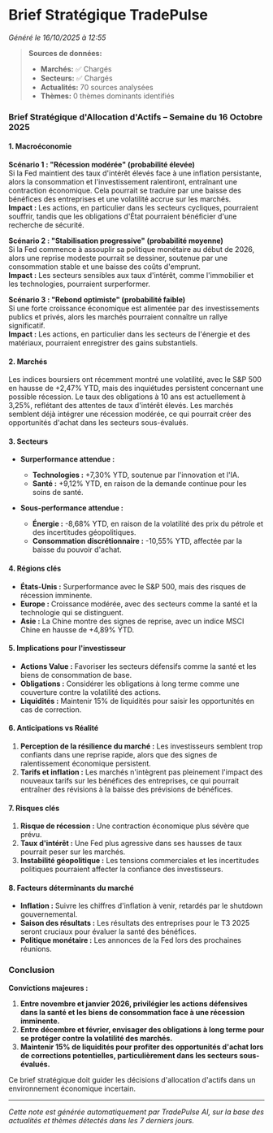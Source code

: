 # Brief Stratégique TradePulse

*Généré le 16/10/2025 à 12:55*

> **Sources de données:**
> - **Marchés:** ✅ Chargés
> - **Secteurs:** ✅ Chargés
> - **Actualités:** 70 sources analysées
> - **Thèmes:** 0 thèmes dominants identifiés

### Brief Stratégique d'Allocation d'Actifs – Semaine du 16 Octobre 2025

#### 1. Macroéconomie

**Scénario 1 : "Récession modérée" (probabilité élevée)**  
Si la Fed maintient des taux d'intérêt élevés face à une inflation persistante, alors la consommation et l'investissement ralentiront, entraînant une contraction économique. Cela pourrait se traduire par une baisse des bénéfices des entreprises et une volatilité accrue sur les marchés.  
**Impact :** Les actions, en particulier dans les secteurs cycliques, pourraient souffrir, tandis que les obligations d'État pourraient bénéficier d'une recherche de sécurité.

**Scénario 2 : "Stabilisation progressive" (probabilité moyenne)**  
Si la Fed commence à assouplir sa politique monétaire au début de 2026, alors une reprise modeste pourrait se dessiner, soutenue par une consommation stable et une baisse des coûts d'emprunt.  
**Impact :** Les secteurs sensibles aux taux d'intérêt, comme l'immobilier et les technologies, pourraient surperformer.

**Scénario 3 : "Rebond optimiste" (probabilité faible)**  
Si une forte croissance économique est alimentée par des investissements publics et privés, alors les marchés pourraient connaître un rallye significatif.  
**Impact :** Les actions, en particulier dans les secteurs de l'énergie et des matériaux, pourraient enregistrer des gains substantiels.

#### 2. Marchés

Les indices boursiers ont récemment montré une volatilité, avec le S&P 500 en hausse de +2,47% YTD, mais des inquiétudes persistent concernant une possible récession. Le taux des obligations à 10 ans est actuellement à 3,25%, reflétant des attentes de taux d'intérêt élevés. Les marchés semblent déjà intégrer une récession modérée, ce qui pourrait créer des opportunités d'achat dans les secteurs sous-évalués.

#### 3. Secteurs

- **Surperformance attendue :**  
  - **Technologies :** +7,30% YTD, soutenue par l'innovation et l'IA.
  - **Santé :** +9,12% YTD, en raison de la demande continue pour les soins de santé.
  
- **Sous-performance attendue :**  
  - **Énergie :** -8,68% YTD, en raison de la volatilité des prix du pétrole et des incertitudes géopolitiques.
  - **Consommation discrétionnaire :** -10,55% YTD, affectée par la baisse du pouvoir d'achat.

#### 4. Régions clés

- **États-Unis :** Surperformance avec le S&P 500, mais des risques de récession imminente.
- **Europe :** Croissance modérée, avec des secteurs comme la santé et la technologie qui se distinguent.
- **Asie :** La Chine montre des signes de reprise, avec un indice MSCI Chine en hausse de +4,89% YTD.

#### 5. Implications pour l'investisseur

- **Actions Value :** Favoriser les secteurs défensifs comme la santé et les biens de consommation de base.
- **Obligations :** Considérer les obligations à long terme comme une couverture contre la volatilité des actions.
- **Liquidités :** Maintenir 15% de liquidités pour saisir les opportunités en cas de correction.

#### 6. Anticipations vs Réalité

1. **Perception de la résilience du marché :** Les investisseurs semblent trop confiants dans une reprise rapide, alors que des signes de ralentissement économique persistent.
2. **Tarifs et inflation :** Les marchés n'intègrent pas pleinement l'impact des nouveaux tarifs sur les bénéfices des entreprises, ce qui pourrait entraîner des révisions à la baisse des prévisions de bénéfices.

#### 7. Risques clés

1. **Risque de récession :** Une contraction économique plus sévère que prévu.
2. **Taux d'intérêt :** Une Fed plus agressive dans ses hausses de taux pourrait peser sur les marchés.
3. **Instabilité géopolitique :** Les tensions commerciales et les incertitudes politiques pourraient affecter la confiance des investisseurs.

#### 8. Facteurs déterminants du marché

- **Inflation :** Suivre les chiffres d'inflation à venir, retardés par le shutdown gouvernemental.
- **Saison des résultats :** Les résultats des entreprises pour le T3 2025 seront cruciaux pour évaluer la santé des bénéfices.
- **Politique monétaire :** Les annonces de la Fed lors des prochaines réunions.

### Conclusion

**Convictions majeures :**
1. **Entre novembre et janvier 2026, privilégier les actions défensives dans la santé et les biens de consommation face à une récession imminente.**
2. **Entre décembre et février, envisager des obligations à long terme pour se protéger contre la volatilité des marchés.**
3. **Maintenir 15% de liquidités pour profiter des opportunités d'achat lors de corrections potentielles, particulièrement dans les secteurs sous-évalués.**

Ce brief stratégique doit guider les décisions d'allocation d'actifs dans un environnement économique incertain.

---

*Cette note est générée automatiquement par TradePulse AI, sur la base des actualités et thèmes détectés dans les 7 derniers jours.*
